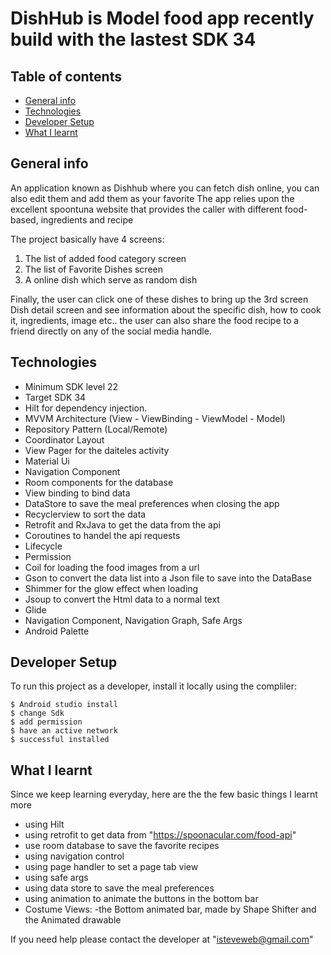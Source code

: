 # DishHub is Model food app recently build with the lastest SDK 34


## Table of contents
* [General info](#general-info)
* [Technologies](#technologies)
* [Developer Setup](#setup)
* [What I learnt](#What-I-learnt)

## General info
An application known as Dishhub where you can fetch dish online, you can also edit them and add them as your favorite 
The app relies upon the excellent spoontuna website that provides the caller with different food-based, ingredients and recipe 


The project basically have 4 screens:

1. The list of added food category screen
2. The list of Favorite Dishes screen 
3. A online dish which serve as random dish

Finally, the user can click one of these dishes to bring up the 3rd screen Dish detail screen and see information about the specific dish, how to cook it, ingredients, image etc.. the user can also share the food recipe to a friend directly on any of the social media handle.


## Technologies


* Minimum SDK level 22 
* Target SDK 34
* Hilt for dependency injection.
* MVVM Architecture (View - ViewBinding - ViewModel - Model)
* Repository Pattern (Local/Remote)
* Coordinator Layout
* View Pager for the daiteles activity
* Material Ui
* Navigation Component
* Room components for the database
* View binding to bind data
* DataStore to save the meal preferences when closing the app
* Recyclerview to sort the data
* Retrofit and RxJava to get the data from the api
* Coroutines to handel the api requests
* Lifecycle
* Permission 
* Coil for loading the food images from a url
* Gson to convert the data list into a Json file to save into the DataBase
* Shimmer for the glow effect when loading
* Jsoup to convert the Html data to a normal text
* Glide
* Navigation Component, Navigation Graph, Safe Args
* Android Palette

	
## Developer Setup
To run this project as a developer, install it locally using the compliler:
```
$ Android studio install 
$ change Sdk 
$ add permission 
$ have an active network 
$ successful installed 
```

## What I learnt
Since we keep learning everyday, here are the the few basic things I learnt more
* using Hilt
* using retrofit to get data from "https://spoonacular.com/food-api"
* use room database to save the favorite recipes
* using navigation control
* using page handler to set a page tab view
* using safe args
* using data store to save the meal preferences
* using animation to animate the buttons in the bottom bar
* Costume Views: -the Bottom animated bar, made by Shape Shifter and the Animated drawable

If you need help please contact the developer at 
"isteveweb@gmail.com"

